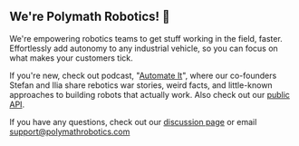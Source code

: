 ## We're Polymath Robotics!  🤖

We're empowering robotics teams to get stuff working in the field, faster. Effortlessly add autonomy
to any industrial vehicle, so you can focus on what makes your customers tick.

If you're new, check out podcast, "[Automate It](https://open.spotify.com/show/1lL9aEPOSYzajj21NMV9oG)",
where our co-founders Stefan and Ilia share rebotics war stories, weird facts, and little-known approaches
to building robots that actually work. Also check out our [public API](https://github.com/polymathrobotics/caladan_examples).

If you have any questions, check out our [discussion page](https://github.com/polymathrobotics/caladan_examples/discussions)
or email support@polymathrobotics.com
